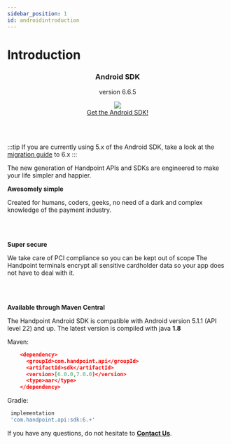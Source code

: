 ```yaml
---
sidebar_position: 1
id: androidintroduction
---
```


# Introduction




<div class="card-demo" align='middle'  >
  <div class="card card-background" >
    <div class="card__header">
      <h3>Android SDK</h3>
      <p>version 6.6.5</p>
    </div>
    <div class="card__body">
      <a href="https://search.maven.org/artifact/com.handpoint.api/sdk/">
  <img src="https://handpoint.imgix.net/ballicons/small/android.png"/> 
</a>
    </div>
    <div class="card__footer">
      <a class="button button--primary" href="https://search.maven.org/artifact/com.handpoint.api/sdk/" >Get the Android SDK!</a>
    </div>
  </div>
</div>

<br></br>

:::tip
If you are currently using 5.x of the Android SDK, take a look at the [migration guide](androidmigrationguide.md) to 6.x
:::


The new generation of Handpoint APIs and SDKs are engineered to make your life simpler and happier.

**Awesomely simple**

Created for humans, coders, geeks, no need of a dark and complex knowledge of the payment industry.

<br></br>

**Super secure**

We take care of PCI compliance so you can be kept out of scope
The Handpoint terminals encrypt all sensitive cardholder data so your app does not have to deal with it.



<br></br>


**Available through Maven Central**

The Handpoint Android SDK is compatible with Android version 5.1.1 (API level 22) and up.
The latest version is compiled with java **1.8**

Maven:

```json
    <dependency>
      <groupId>com.handpoint.api</groupId>
      <artifactId>sdk</artifactId>
      <version>[6.0.0,7.0.0)</version>
      <type>aar</type>
    </dependency>
```

Gradle:

```groovy
 implementation
 'com.handpoint.api:sdk:6.+'
```

If you have any questions, do not hesitate to **[Contact Us](mailto:support@handpoint.com)**.
